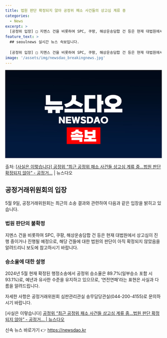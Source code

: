 ```yaml
---
title: 법원 판단 확정되지 않아 공정위 패소 사건들의 상고심 계류 중
categories:
  - News
excerpt: >
  [공정위 입장] □ 지멘스 건을 비롯하여 SPC, 쿠팡, 해상운송담합 건 등은 현재 대법원에서 상고심이 진행…
feature_text: >
  ## seoulnews 실시간 뉴스 속보입니다.

  [공정위 입장] □ 지멘스 건을 비롯하여 SPC, 쿠팡, 해상운송담합 건 등은 현재 대법원에서 상고심이 진행…
image: '/assets/img/newsdao_breakingnews.jpg'
---
```


![뉴스다오 속보](/assets/img/newsdao_breakingnews.jpg)

<p>출처: <a href="https://newsdao.kr/3808" rel="dofollow">[사실은 이렇습니다] 공정위 “최근 공정위 패소 사건들 상고심 계류 중…법원 판단 확정되지 않아” - 공정거…</a> | 뉴스다오</p>

<h2 data-ke-size="size26">공정거래위원회의 입장</h2>
<p data-ke-size="size16">5월 9일, 공정거래위원회는 최근의 소송 결과와 관련하여 다음과 같은 입장을 밝히고 있습니다.</p>

<h3>법원 판단의 불확정</h3>
<p data-ke-size="size16">지멘스 건을 비롯하여 SPC, 쿠팡, 해상운송담합 건 등은 현재 대법원에서 상고심이 진행 중이거나 진행될 예정으로, 해당 건들에 대한 법원의 판단이 아직 확정되지 않았음을 알려드리니 보도에 참고하시기 바랍니다.</p>

<h3>승소율에 대한 설명</h3>
<p data-ke-size="size16">2024년 5월 현재 확정된 행정소송에서 공정위 승소율은 89.7%(일부승소 포함 시 93.1%)로, 예년과 유사한 수준을 유지하고 있으므로, ‘연전연패’라는 표현은 사실과 다름을 알려드립니다.</p>
<p data-ke-size="size16">자세한 사항은 공정거래위원회 심판관리관실 송무담당관실(044-200-4155)로 문의하시기 바랍니다.</p>

<p data-ke-size="size16">[사실은 이렇습니다] <a href="https://newsdao.kr/3808">공정위 “최근 공정위 패소 사건들 상고심 계류 중…법원 판단 확정되지 않아” - 공정거… | 뉴스다오</a></p> 

신속 뉴스 바로가기 👉 <a href="https://newsdao.kr" rel="dofollow">https://newsdao.kr</a>


